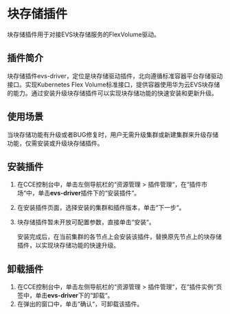 # 块存储插件<a name="cce_01_0066"></a>

块存储插件用于对接EVS块存储服务的FlexVolume驱动。

## 插件简介<a name="section25311744154917"></a>

块存储插件evs-driver，定位是块存储驱动插件，北向遵循标准容器平台存储驱动接口。实现Kubernetes Flex Volume标准接口，提供容器使用华为云EVS块存储的能力。通过安装升级块存储插件可以实现块存储功能的快速安装和更新升级。

## 使用场景<a name="section202191122814"></a>

当块存储功能有升级或者BUG修复时，用户无需升级集群或新建集群来升级存储功能，仅需安装或升级块存储插件。

## 安装插件<a name="section168341157155317"></a>

1.  在CCE控制台中，单击左侧导航栏的“资源管理  \>  插件管理“，在“插件市场“中，单击**evs-driver**插件下的“安装插件“。
2.  在安装插件页面，选择安装的集群和插件版本，单击“下一步“。
3.  块存储插件暂未开放可配置参数，直接单击“安装“。

    安装完成后，在当前集群的各节点上会安装该插件，替换原先节点上的块存储插件，以实现块存储功能的快速升级。


## 卸载插件<a name="section610455514114"></a>

1.  在CCE控制台中，单击左侧导航栏的“资源管理 \> 插件管理“，在“插件实例“页签中，单击**evs-driver**下的“卸载“。
2.  在弹出的窗口中，单击“确认“，可卸载该插件。

